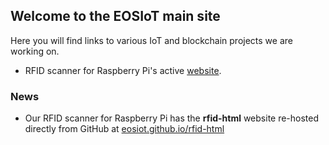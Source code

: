 ## Welcome to the EOSIoT main site

Here you will find links to various IoT and blockchain projects we are working on.

- RFID scanner for Raspberry Pi's active [website](https://eosiot.github.io/rfid-html/).


### News

- Our RFID scanner for Raspberry Pi has the **rfid-html** website re-hosted directly from GitHub at [eosiot.github.io/rfid-html](https://eosiot.github.io/rfid-html/)


